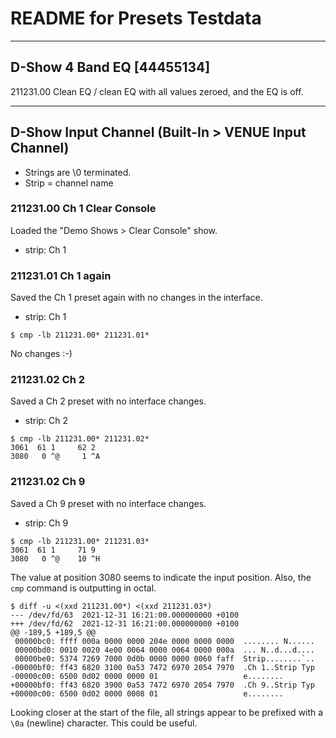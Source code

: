 # README for Presets Testdata

- -----------------------------------------------------------------------------
## D-Show 4 Band EQ [44455134]

211231.00 Clean EQ / clean EQ with all values zeroed, and the EQ is off.

- -----------------------------------------------------------------------------
## D-Show Input Channel (Built-In > VENUE Input Channel)

- Strings are \0 terminated.
- Strip = channel name

### 211231.00 Ch 1 Clear Console

Loaded the "Demo Shows > Clear Console" show.

- strip: Ch 1

### 211231.01 Ch 1 again

Saved the Ch 1 preset again with no changes in the interface.

- strip: Ch 1

```
$ cmp -lb 211231.00* 211231.01*
```

No changes :-)

### 211231.02 Ch 2

Saved a Ch 2 preset with no interface changes.

- strip: Ch 2

```
$ cmp -lb 211231.00* 211231.02*
3061  61 1     62 2
3080   0 ^@     1 ^A
```

### 211231.02 Ch 9

Saved a Ch 9 preset with no interface changes.

- strip: Ch 9

```
$ cmp -lb 211231.00* 211231.03*
3061  61 1     71 9
3080   0 ^@    10 ^H
```

The value at position 3080 seems to indicate the input position. Also, the `cmp` command is outputting in octal.

```
$ diff -u <(xxd 211231.00*) <(xxd 211231.03*)
--- /dev/fd/63	2021-12-31 16:21:00.000000000 +0100
+++ /dev/fd/62	2021-12-31 16:21:00.000000000 +0100
@@ -189,5 +189,5 @@
 00000bc0: ffff 000a 0000 0000 204e 0000 0000 0000  ........ N......
 00000bd0: 0010 0020 4e00 0064 0000 0064 0000 000a  ... N..d...d....
 00000be0: 5374 7269 7000 0d0b 0000 0000 0060 faff  Strip........`..
-00000bf0: ff43 6820 3100 0a53 7472 6970 2054 7970  .Ch 1..Strip Typ
-00000c00: 6500 0d02 0000 0000 01                   e........
+00000bf0: ff43 6820 3900 0a53 7472 6970 2054 7970  .Ch 9..Strip Typ
+00000c00: 6500 0d02 0000 0008 01                   e........
```

Looking closer at the start of the file, all strings appear to be prefixed with a `\0a` (newline) character. This could be useful.
